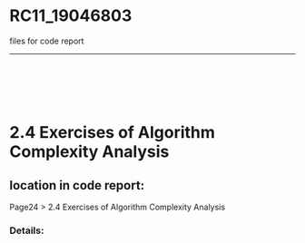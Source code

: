 # RC11_19046803
files for code report
***
<br />
<br />
<br />
<br />

# 2.4 Exercises of Algorithm Complexity Analysis
## location in code report: 
Page24 > 2.4 Exercises of Algorithm Complexity Analysis

### Details: 





<br />
<br />
<br />
<br />

